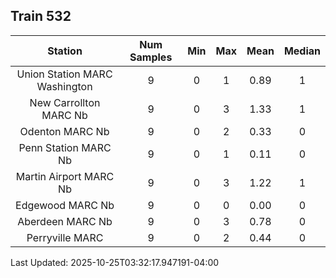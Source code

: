 ## Train 532

| Station | Num Samples | Min | Max | Mean | Median |
| :-----: | :---------: | :-: | :-: | :--: | :----: |
| Union Station MARC Washington | 9 | 0 | 1 | 0.89 | 1 |
| New Carrollton MARC Nb | 9 | 0 | 3 | 1.33 | 1 |
| Odenton MARC Nb | 9 | 0 | 2 | 0.33 | 0 |
| Penn Station MARC Nb | 9 | 0 | 1 | 0.11 | 0 |
| Martin Airport MARC Nb | 9 | 0 | 3 | 1.22 | 1 |
| Edgewood MARC Nb | 9 | 0 | 0 | 0.00 | 0 |
| Aberdeen MARC Nb | 9 | 0 | 3 | 0.78 | 0 |
| Perryville MARC | 9 | 0 | 2 | 0.44 | 0 |


Last Updated: 2025-10-25T03:32:17.947191-04:00